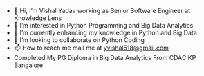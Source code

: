- 👋 Hi, I’m Vishal Yadav working as Senior Software Engineer at Knowledge Lens
- 👀 I’m interested in Python Programming and Big Data Analytics
- 🌱 I’m currently enhancing my knowledge in Python and Big Data
- 💞️ I’m looking to collaborate on Python Coding
- 📫 How to reach me mail me at yvishal518@gmail.com
- Completed My PG Diploma in Big Data Analytics From CDAC KP Bangalore 

<!---
yvishal519/yvishal519 is a ✨ special ✨ repository because its `README.md` (this file) appears on your GitHub profile.
You can click the Preview link to take a look at your changes.
--->

